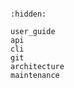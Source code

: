 ```{include} ../README.md
```

```{toctree}
:hidden:

user_guide
api
cli
git
architecture
maintenance
```
